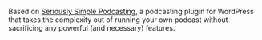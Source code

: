 Based on [Seriously Simple Podcasting](http://www.castos.com/seriously-simple-podcasting), a podcasting plugin for WordPress that takes the complexity out of running your own podcast without sacrificing any powerful (and necessary) features.
